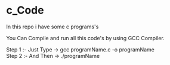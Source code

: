# c_Code
In this repo i have some c programs's

You Can Compile and run all this code's by using GCC Compiler.

Step 1 :- Just Type ->  gcc programName.c -o programName
</br>
Step 2 :- And Then -> ./programName
